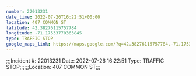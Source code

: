 ```yaml
---
number: 22013231
date_time: 2022-07-26T16:22:51+00:00
location: 407 COMMON ST
latitude: 42.38276115757784
longitude: -71.17533770363845
type: TRAFFIC STOP
google_maps_link: https://maps.google.com/?q=42.38276115757784,-71.17533770363845
---
```


;;;Incident #: 22013231  Date: 2022-07-26 16:22:51   Type: TRAFFIC STOP;;;;;;Location: 407 COMMON ST;;;
